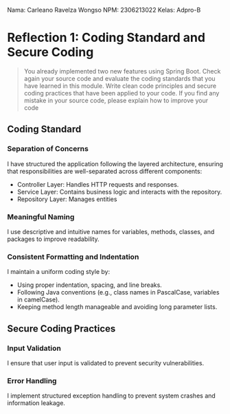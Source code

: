 Nama: Carleano Ravelza Wongso
NPM: 2306213022
Kelas: Adpro-B

# Reflection 1: Coding Standard and Secure Coding
> You already implemented two new features using Spring Boot. Check again your source code and evaluate the coding standards that you have learned in this module. Write clean code principles and secure coding practices that have been applied to your code. If you find any mistake in your source code, please explain how to improve your code

##  Coding Standard

### Separation of Concerns

I have structured the application following the layered architecture, ensuring that responsibilities are well-separated across different components:

- Controller Layer: Handles HTTP requests and responses. 
- Service Layer: Contains business logic and interacts with the repository.
- Repository Layer: Manages entities

### Meaningful Naming

I use descriptive and intuitive names for variables, methods, classes, and packages to improve readability.

### Consistent Formatting and Indentation

I maintain a uniform coding style by:
- Using proper indentation, spacing, and line breaks.
- Following Java conventions (e.g., class names in PascalCase, variables in camelCase).
- Keeping method length manageable and avoiding long parameter lists.

## Secure Coding Practices

### Input Validation

I ensure that user input is validated to prevent security vulnerabilities.

### Error Handling

I implement structured exception handling to prevent system crashes and information leakage.
